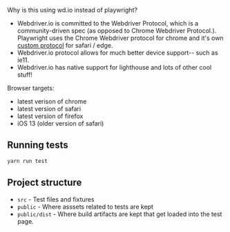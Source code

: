 Why is this using wd.io instead of playwright?

- Webdriver.io is committed to the Webdriver Protocol, which is a community-driven spec (as opposed to Chrome Webdriver Protocol.). Playwright uses the Chrome Webdriver protocol for chrome and it's own [custom protocol](https://github.com/microsoft/playwright/issues/4862) for safari / edge.
- Webdriver.io protocol allows for much better device support-- such as ie11.
- Webdriver.io has native support for lighthouse and lots of other cool stuff!

Browser targets:

- latest verison of chrome
- latest version of safari
- latest version of firefox
- iOS 13 (older version of safari)

## Running tests

```sh
yarn run test
```

## Project structure

- `src` - Test files and fixtures
- `public` - Where asssets related to tests are kept
- `public/dist` - Where build artifacts are kept that get loaded into the test page.

